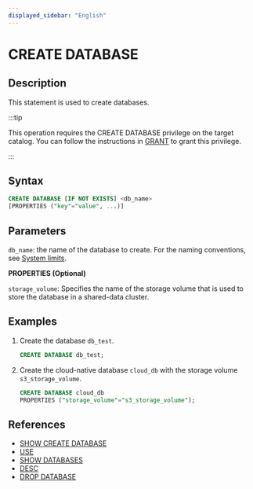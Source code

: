 ```yaml
---
displayed_sidebar: "English"
---
```


# CREATE DATABASE

## Description

This statement is used to create databases.

:::tip

This operation requires the CREATE DATABASE privilege on the target catalog. You can follow the instructions in [GRANT](../account-management/GRANT.md) to grant this privilege.

:::

## Syntax

```sql
CREATE DATABASE [IF NOT EXISTS] <db_name>
[PROPERTIES ("key"="value", ...)]
```

## Parameters

`db_name`: the name of the database to create. For the naming conventions, see [System limits](../../../reference/System_limit.md).

**PROPERTIES (Optional)**

`storage_volume`: Specifies the name of the storage volume that is used to store the database in a shared-data cluster.

## Examples

1. Create the database `db_test`.

   ```sql
   CREATE DATABASE db_test;
   ```

2. Create the cloud-native database `cloud_db` with the storage volume `s3_storage_volume`.

   ```sql
   CREATE DATABASE cloud_db
   PROPERTIES ("storage_volume"="s3_storage_volume");
   ```

## References

- [SHOW CREATE DATABASE](SHOW_CREATE_DATABASE.md)
- [USE](USE.md)
- [SHOW DATABASES](SHOW_DATABASES.md)
- [DESC](../table_bucket_part_index/DESCRIBE.md)
- [DROP DATABASE](DROP_DATABASE.md)
